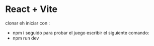 # React + Vite

clonar eh iniciar con :
-  npm i
seguido para probar el juego escribir el siguiente comando:
-  npm run dev
